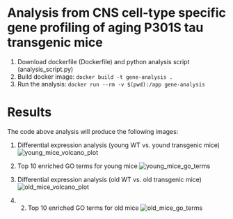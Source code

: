 # Analysis from CNS cell-type specific gene profiling of aging P301S tau transgenic mice
1. Download dockerfile (Dockerfile) and python analysis script (analysis_script.py)
2. Build docker image: ```docker build -t gene-analysis .```
3. Run the analysis: ```docker run --rm -v $(pwd):/app gene-analysis```

# Results
The code above analysis will produce the following images:

1. Differential expression analysis (young WT vs. yound transgenic mice)
![young_mice_volcano_plot](https://github.com/user-attachments/assets/89569c0f-4dac-4ec0-b205-b905d832e1e6)

2. Top 10 enriched GO terms for young mice
![young_mice_go_terms](https://github.com/user-attachments/assets/e1ee4c45-cfe0-4295-b201-264959354329)

3. Differential expression analysis (old WT vs. old transgenic mice)
![old_mice_volcano_plot](https://github.com/user-attachments/assets/86ad8950-b227-477b-bddd-afea40d92a3e)

4. 2. Top 10 enriched GO terms for old mice
![old_mice_go_terms](https://github.com/user-attachments/assets/adc1bb89-c529-4d06-97cc-8a9eaed07c74)

